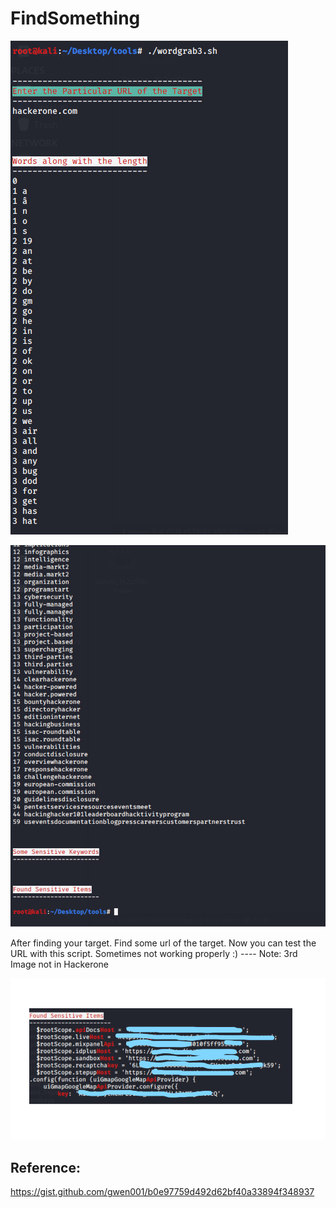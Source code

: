 # FindSomething



![](Images/1.PNG)

![](Images/2.PNG)

After finding your target. Find some url of the target. Now you can test the URL with this script. Sometimes not working properly :)
---- Note: 3rd Image not in Hackerone

![](Images/3.png)

Reference:
----------
https://gist.github.com/gwen001/b0e97759d492d62bf40a33894f348937
